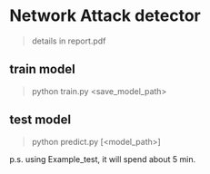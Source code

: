 # Network Attack detector
> details in report.pdf
## train model
> python train.py <folderpath> <save_model_path>

## test model
> python predict.py <folderpath> [<model_path>]

p.s. using Example_test, it will spend about 5 min.

